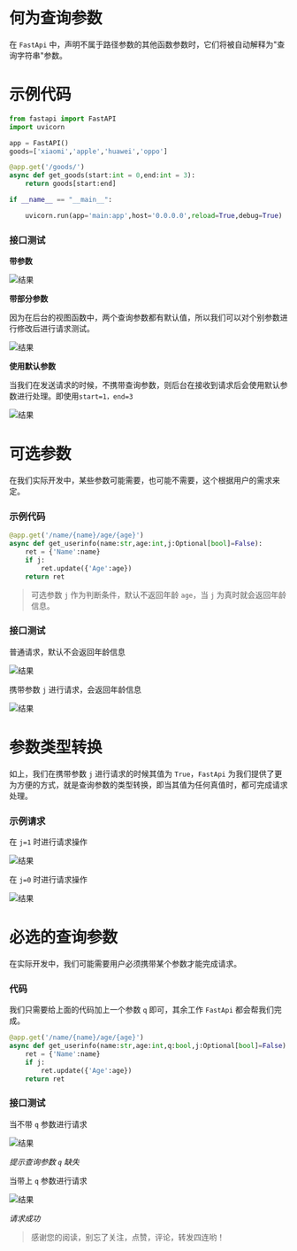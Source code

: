 # 何为查询参数

在 `FastApi` 中，声明不属于路径参数的其他函数参数时，它们将被自动解释为"查询字符串"参数。

# 示例代码

```python
from fastapi import FastAPI
import uvicorn

app = FastAPI()
goods=['xiaomi','apple','huawei','oppo']

@app.get('/goods/')
async def get_goods(start:int = 0,end:int = 3):
    return goods[start:end]

if __name__ == "__main__":

    uvicorn.run(app='main:app',host='0.0.0.0',reload=True,debug=True)
```

### 接口测试

**带参数**

![结果](https://p3-juejin.byteimg.com/tos-cn-i-k3u1fbpfcp/f11fed80861b4f64845aa57bc400e8f8~tplv-k3u1fbpfcp-zoom-1.image "结果")

**带部分参数**

因为在后台的视图函数中，两个查询参数都有默认值，所以我们可以对个别参数进行修改后进行请求测试。

![结果](https://p3-juejin.byteimg.com/tos-cn-i-k3u1fbpfcp/1e96f6b7830a422e9454c2a8f0315550~tplv-k3u1fbpfcp-zoom-1.image "结果")

**使用默认参数**

当我们在发送请求的时候，不携带查询参数，则后台在接收到请求后会使用默认参数进行处理。即使用`start=1，end=3`

![结果](https://p3-juejin.byteimg.com/tos-cn-i-k3u1fbpfcp/de4564376140446680d456dc763ffe46~tplv-k3u1fbpfcp-zoom-1.image "结果")

# 可选参数

在我们实际开发中，某些参数可能需要，也可能不需要，这个根据用户的需求来定。

### 示例代码

```python
@app.get('/name/{name}/age/{age}')
async def get_userinfo(name:str,age:int,j:Optional[bool]=False):
    ret = {'Name':name}
    if j:
        ret.update({'Age':age})
    return ret
```

> 可选参数 `j` 作为判断条件，默认不返回年龄 `age`，当 `j` 为真时就会返回年龄信息。

### 接口测试

普通请求，默认不会返回年龄信息

![结果](https://p3-juejin.byteimg.com/tos-cn-i-k3u1fbpfcp/fc2b4aaf74ea4e73b29522fef87c48ac~tplv-k3u1fbpfcp-zoom-1.image "结果")

携带参数 `j` 进行请求，会返回年龄信息

![结果](https://p3-juejin.byteimg.com/tos-cn-i-k3u1fbpfcp/1cff3076c05c4e89af9656a4284e0155~tplv-k3u1fbpfcp-zoom-1.image "结果")

# 参数类型转换

如上，我们在携带参数 `j` 进行请求的时候其值为 `True`，`FastApi` 为我们提供了更为方便的方式，就是查询参数的类型转换，即当其值为任何真值时，都可完成请求处理。

### 示例请求

在 `j=1` 时进行请求操作

![结果](https://p3-juejin.byteimg.com/tos-cn-i-k3u1fbpfcp/8016bc15e5b54412a17cb4e303b16aa2~tplv-k3u1fbpfcp-zoom-1.image "结果")

在 `j=0` 时进行请求操作

![结果](https://p3-juejin.byteimg.com/tos-cn-i-k3u1fbpfcp/82d839211cbd4ef79bca5b72bbb90913~tplv-k3u1fbpfcp-zoom-1.image "结果")

# 必选的查询参数

在实际开发中，我们可能需要用户必须携带某个参数才能完成请求。

### 代码

我们只需要给上面的代码加上一个参数 `q` 即可，其余工作 `FastApi` 都会帮我们完成。

```python
@app.get('/name/{name}/age/{age}')
async def get_userinfo(name:str,age:int,q:bool,j:Optional[bool]=False):
    ret = {'Name':name}
    if j:
        ret.update({'Age':age})
    return ret
```

### 接口测试

当不带 `q` 参数进行请求

![结果](https://p3-juejin.byteimg.com/tos-cn-i-k3u1fbpfcp/b93f1af6e87a406d945c07eec9676aa4~tplv-k3u1fbpfcp-zoom-1.image "结果")

_提示查询参数 `q` 缺失_

当带上 `q` 参数进行请求

![结果](https://p3-juejin.byteimg.com/tos-cn-i-k3u1fbpfcp/972b2f78b3f5476db79f288221ac2481~tplv-k3u1fbpfcp-zoom-1.image "结果")

_请求成功_

> 感谢您的阅读，别忘了关注，点赞，评论，转发四连哟！
